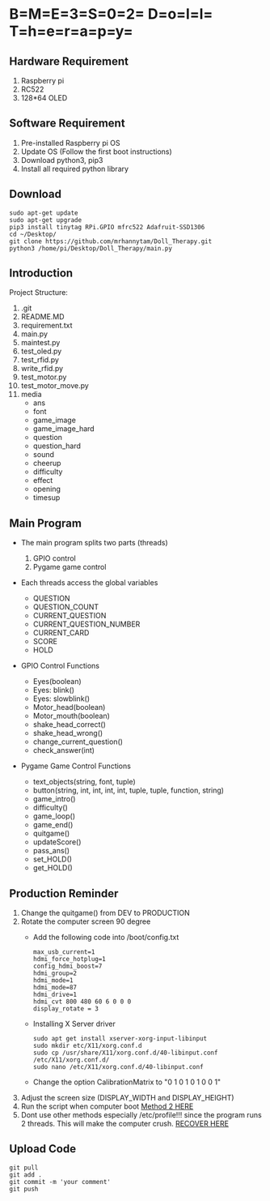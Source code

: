 # B=M=E=3=S=0=2= D=o=l=l= T=h=e=r=a=p=y=

## Hardware Requirement
1. Raspberry pi
2. RC522
3. 128*64 OLED


## Software Requirement
1. Pre-installed Raspberry pi OS
2. Update OS (Follow the first boot instructions)
3. Download python3, pip3
4. Install all required python library

## Download
```
sudo apt-get update
sudo apt-get upgrade
pip3 install tinytag RPi.GPIO mfrc522 Adafruit-SSD1306
cd ~/Desktop/
git clone https://github.com/mrhannytam/Doll_Therapy.git
python3 /home/pi/Desktop/Doll_Therapy/main.py
```

## Introduction
Project Structure:
1. .git
2. README.MD
3. requirement.txt
4. main.py
5. maintest.py
6. test_oled.py
7. test_rfid.py
8. write_rfid.py
9. test_motor.py
10. test_motor_move.py
11. media
    * ans
    * font
    * game_image
    * game_image_hard
    * question
    * question_hard
    * sound
    * cheerup
    * difficulty
    * effect
    * opening
    * timesup



## Main Program
* The main program splits two parts (threads)
    1. GPIO control
    2. Pygame game control

* Each threads access the global variables
    * QUESTION
    * QUESTION_COUNT
    * CURRENT_QUESTION
    * CURRENT_QUESTION_NUMBER
    * CURRENT_CARD
    * SCORE
    * HOLD


* GPIO Control Functions
    * Eyes(boolean)
    * Eyes: blink()
    * Eyes: slowblink()
    * Motor_head(boolean)
    * Motor_mouth(boolean)
    * shake_head_correct()
    * shake_head_wrong()
    * change_current_question()
    * check_answer(int)


* Pygame Game Control Functions
    * text_objects(string, font, tuple)
    * button(string, int, int, int, int, tuple, tuple, function, string)
    * game_intro()
    * difficulty()
    * game_loop()
    * game_end()
    * quitgame()
    * updateScore()
    * pass_ans()
    * set_HOLD()
    * get_HOLD()


## Production Reminder
1. Change the quitgame() from DEV to PRODUCTION
2. Rotate the computer screen 90 degree
    * Add the following code into /boot/config.txt 
        ```
        max_usb_current=1
        hdmi_force_hotplug=1
        config_hdmi_boost=7
        hdmi_group=2
        hdmi_mode=1
        hdmi_mode=87
        hdmi_drive=1
        hdmi_cvt 800 480 60 6 0 0 0
        display_rotate = 3
        ```

    * Installing X Server driver
        ```
        sudo apt get install xserver-xorg-input-libinput
        sudo mkdir etc/X11/xorg.conf.d
        sudo cp /usr/share/X11/xorg.conf.d/40-libinput.conf /etc/X11/xorg.conf.d/
        sudo nano /etc/X11/xorg.conf.d/40-libinput.conf
        ```
    * Change the option CalibrationMatrix to "0 1 0 1 0 1 0 0 1"
3. Adjust the screen size (DISPLAY_WIDTH and DISPLAY_HEIGHT)
4. Run the script when computer boot [Method 2 HERE](https://www.dexterindustries.com/howto/run-a-program-on-your-raspberry-pi-at-startup/)
5. Dont use other methods especially /etc/profile!!! since the program runs 2 threads. This will make the computer crush. [RECOVER HERE](https://www.paragon-software.com/home/linuxfs-windows/#oem)


## Upload Code
```
git pull
git add . 
git commit -m 'your comment'
git push
```
